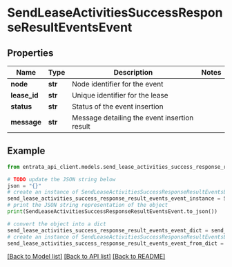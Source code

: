 # SendLeaseActivitiesSuccessResponseResultEventsEvent


## Properties

Name | Type | Description | Notes
------------ | ------------- | ------------- | -------------
**node** | **str** | Node identifier for the event | 
**lease_id** | **str** | Unique identifier for the lease | 
**status** | **str** | Status of the event insertion | 
**message** | **str** | Message detailing the event insertion result | 

## Example

```python
from entrata_api_client.models.send_lease_activities_success_response_result_events_event import SendLeaseActivitiesSuccessResponseResultEventsEvent

# TODO update the JSON string below
json = "{}"
# create an instance of SendLeaseActivitiesSuccessResponseResultEventsEvent from a JSON string
send_lease_activities_success_response_result_events_event_instance = SendLeaseActivitiesSuccessResponseResultEventsEvent.from_json(json)
# print the JSON string representation of the object
print(SendLeaseActivitiesSuccessResponseResultEventsEvent.to_json())

# convert the object into a dict
send_lease_activities_success_response_result_events_event_dict = send_lease_activities_success_response_result_events_event_instance.to_dict()
# create an instance of SendLeaseActivitiesSuccessResponseResultEventsEvent from a dict
send_lease_activities_success_response_result_events_event_from_dict = SendLeaseActivitiesSuccessResponseResultEventsEvent.from_dict(send_lease_activities_success_response_result_events_event_dict)
```
[[Back to Model list]](../README.md#documentation-for-models) [[Back to API list]](../README.md#documentation-for-api-endpoints) [[Back to README]](../README.md)


